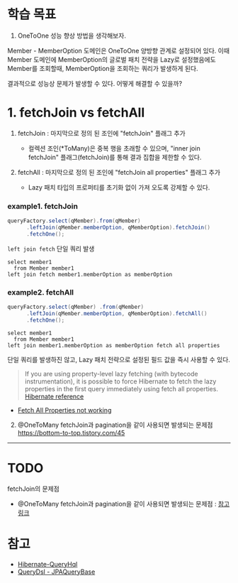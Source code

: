 # 학습 목표

1. OneToOne 성능 향상 방법을 생각해보자.

Member - MemberOption 도메인은 OneToOne 양방향 관계로 설정되어 있다.
이때 Member 도메인에 MemberOption의 글로벌 패치 전략을 Lazy로 설정했음에도
Member를 조회할때, MemberOption을 조회하는 쿼리가 발생하게 된다.

결과적으로 성능상 문제가 발생할 수 있다. 어떻게 해결할 수 있을까?
     
# 1. fetchJoin vs fetchAll

1. fetchJoin : 마지막으로 정의 된 조인에 "fetchJoin" 플래그 추가
    - 컬렉션 조인(*ToMany)은 중복 행을 초래할 수 있으며, "inner join fetchJoin" 플래그(fetchJoin)를 통해 결과 집합을 제한할 수 있다.
    
2. fetchAll : 마지막으로 정의 된 조인에 "fetchJoin all properties" 플래그 추가
    - Lazy 패치 타입의 프로퍼티를 초기화 없이 가져 오도록 강제할 수 있다.

### example1. fetchJoin

``` java
queryFactory.select(qMember).from(qMember)
      .leftJoin(qMember.memberOption, qMemberOption).fetchJoin()
      .fetchOne();
```
`left join fetch` 단일 쿼리 발생
``` text
select member1 
  from Member member1 
left join fetch member1.memberOption as memberOption  
```

### example2. fetchAll

``` java
queryFactory.select(qMember) .from(qMember)
      .leftJoin(qMember.memberOption, qMemberOption).fetchAll()
      .fetchOne();
```

``` text
select member1 
  from Member member1 
left join member1.memberOption as memberOption fetch all properties
```

단일 쿼리를 발생하진 않고, Lazy 패치 전략으로 설정된 필드 값을 즉시 사용할 수 있다.

>If you are using property-level lazy fetching (with bytecode instrumentation), it is possible to force Hibernate to fetch the lazy properties in the first query immediately using fetch all properties.
>[Hibernate reference](https://docs.jboss.org/hibernate/core/3.3/reference/en/html/queryhql.html)
   
- [Fetch All Properties not working](https://forum.hibernate.org/viewtopic.php?p=2249643)

 2. @OneToMany fetchJoin과 pagination을 같이 사용되면 발생되는 문제점
 https://bottom-to-top.tistory.com/45
 
 ---
 # TODO
 
fetchJoin의 문제점
 
- @OneToMany fetchJoin과 pagination을 같이 사용되면 발생되는 문제점 : [참고 링크](https://bottom-to-top.tistory.com/45)
  
 # 참고 
 
 - [Hibernate-QueryHql](https://docs.jboss.org/hibernate/core/3.3/reference/en/html/queryhql.html)
 - [QueryDsl - JPAQueryBase](http://www.querydsl.com/static/querydsl/4.0.4/apidocs/com/querydsl/jpa/JPAQueryBase.html)
